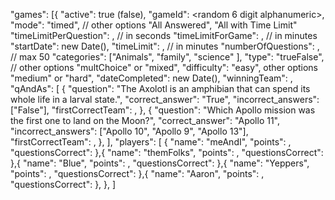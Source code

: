 "games": [{
			"active": true (false),
			"gameId": <random 6 digit alphanumeric>,
			"mode": "timed", // other options "All Answered", "All with Time Limit"
			"timeLimitPerQuestion": <w>, // in seconds
			"timeLimitForGame": <z>, // in minutes
			"startDate": new Date(),
			"timeLimit": <x>, // in minutes
			"numberOfQuestions": <y>, // max 50
			"categories": ["Animals", "family", "science" ],
			"type": "trueFalse", // other options "multChoice" or "mixed",
			"difficulty": "easy", other options "medium" or "hard",
			"dateCompleted": new Date(),
			"winningTeam": <team Name>,
			"qAndAs": [
				{
					"question": "The Axolotl is an amphibian that can spend its whole life in a larval state.",
					"correct_answer": "True",
					"incorrect_answers": ["False"],
					"firstCorrectTeam": <team name>,
				},
				{
					"question": "Which Apollo mission was the first one to land on the Moon?",
					"correct_answer": "Apollo 11",
					"incorrect_answers": ["Apollo 10", "Apollo 9", "Apollo 13"],
					"firstCorrectTeam": <team name>,
				},
			],
			"players": [
			{
				"name": "meAndI",
				"points": <count>,
				"questionsCorrect": <count>
			},{
				"name": "themFolks",
				"points": <count>,
				"questionsCorrect": <count>
			},{
				"name": "Blue",
				"points": <count>,
				"questionsCorrect": <count>
			},{
				"name": "Yeppers",
				"points": <count>,
				"questionsCorrect": <count>
			},{
				"name": "Aaron",
				"points": <count>,
				"questionsCorrect": <count>
			},
		},
	]
